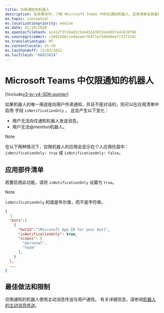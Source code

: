 ```yaml
---
title: 仅限通知的机器人
description: 在本模块中，了解 Microsoft Teams 中的仅通知机器人、应用清单及其最佳做法和限制
ms.topic: conceptual
ms.localizationpriority: medium
ms.date: 01/29/2020
ms.openlocfilehash: ac412f37cba03c5da43163bf2eadd47adc676f08
ms.sourcegitcommit: c3601696cced9aadc764f1e734646ee7711f154c
ms.translationtype: MT
ms.contentlocale: zh-CN
ms.lasthandoff: 11/03/2022
ms.locfileid: "68833014"
---
```

# <a name="notification-only-bots-in-microsoft-teams"></a>Microsoft Teams 中仅限通知的机器人

[!include[v3-to-v4-SDK-pointer](~/includes/v3-to-v4-pointer-bots.md)]

如果机器人的唯一用途是向用户传递通知，并且不是对话的，则可以在应用清单中启用 字段 `isNotificationOnly` 。 这会产生以下变化：

* 用户无法向仅通知机器人发送消息。
* 用户无法@mention机器人。

> [!NOTE]
> 在以下两种情况下，仅限机器人的应用会显示在个人应用托盘中：`isNotificationOnly: true` 或 `isNotificationOnly: false`。

## <a name="app-manifest"></a>应用部件清单

若要启用此功能，请将 `isNotificationOnly` 设置为 `true`。

> [!NOTE]
> `isNotificationOnly` 的值是布尔值，而不是字符串。

```json
{
  ⋮
  "bots":[
    {
      "botId":"[Microsoft App ID for your bot]",
      "isNotificationOnly": true,
      "scopes": [
        "personal",
        "team"
      ],
    }
  ],
  ...
}
```

## <a name="best-practices-and-limitations"></a>最佳做法和限制

仅限通知的机器人使用主动消息传送与用户通信。 有关详细信息，请参阅[机器人的主动消息传送](~/resources/bot-v3/bot-conversations/bots-conv-proactive.md)。
